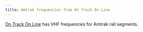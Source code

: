 ```yaml
---
title: Amtrak frequencies from On Track On Line
---
```

[On Track On Line] has
VHF frequencies for Amtrak rail segments.

[On Track On Line]:http://www.on-track-on-line.com/amtrak-freqs.shtml
